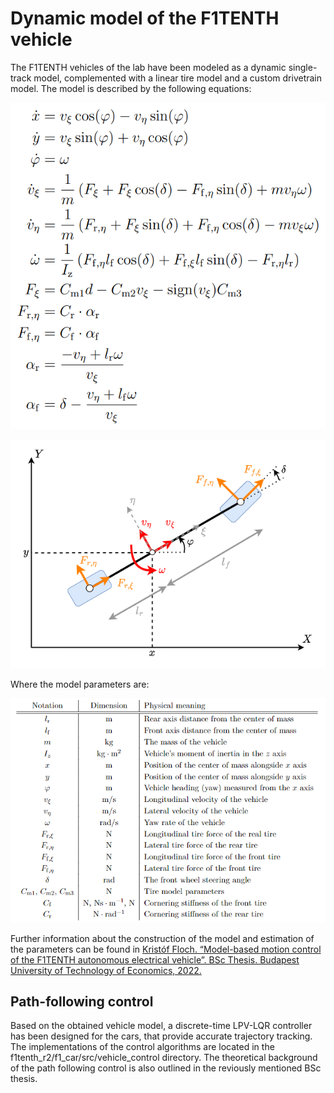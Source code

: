 # Dynamic model of the F1TENTH vehicle

The F1TENTH vehicles of the lab have been modeled as a dynamic single-track model, complemented with a linear tire model and a custom drivetrain model. The model is described by the following equations:

![equations](pictures/equations.jpg)

![equations](pictures/model.png)

Where the model parameters are:

![model_parameters](pictures/symbols.png)

Further information about the construction of the model and estimation of the parameters can be found in [Kristóf Floch. “Model-based motion control of the F1TENTH autonomous electrical vehicle”. BSc Thesis. Budapest University of Technology of Economics, 2022.](https://sztakimtahu-my.sharepoint.com/personal/flochkristof_sztaki_hu/_layouts/15/onedrive.aspx?id=%2Fpersonal%2Fflochkristof%5Fsztaki%5Fhu%2FDocuments%2FPublications%2Fkfloch%5Fthesis%2Epdf&parent=%2Fpersonal%2Fflochkristof%5Fsztaki%5Fhu%2FDocuments%2FPublications&ga=1)

## Path-following control

Based on the obtained vehicle model, a discrete-time LPV-LQR controller has been designed for the cars, that provide accurate trajectory tracking. The implementations of the control algorithms are located in the f1tenth_r2/f1_car/src/vehicle_control directory. The theoretical background of the path following control is also outlined in the reviously mentioned BSc thesis.